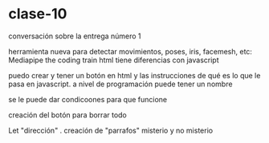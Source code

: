 # clase-10

conversación sobre la entrega número 1

herramienta nueva para detectar movimientos, poses, iris, facemesh, etc: Mediapipe 
the coding train
html tiene diferencias con javascript

puedo crear y tener un botón en html y las instrucciones de qué es lo que le pasa en javascript.
a nivel de programación puede tener un nombre

se le puede dar condicoones para que funcione

creación del botón para borrar todo 

Let "dirección" .
creación de "parrafos"
misterio y no misterio 
